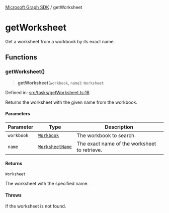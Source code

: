 [Microsoft Graph SDK](README.md) / getWorksheet

# getWorksheet

Get a worksheet from a workbook by its exact name.

## Functions

### getWorksheet()

> **getWorksheet**(`workbook`, `name`): `Worksheet`

Defined in: [src/tasks/getWorksheet.ts:18](https://github.com/Future-Secure-AI/sharepoint-workbook/blob/main/src/tasks/getWorksheet.ts#L18)

Returns the worksheet with the given name from the workbook.

#### Parameters

| Parameter | Type | Description |
| ------ | ------ | ------ |
| `workbook` | [`Workbook`](Handle.md#workbook) | The workbook to search. |
| `name` | [`WorksheetName`](Worksheet.md#worksheetname) | The exact name of the worksheet to retrieve. |

#### Returns

`Worksheet`

The worksheet with the specified name.

#### Throws

If the worksheet is not found.
